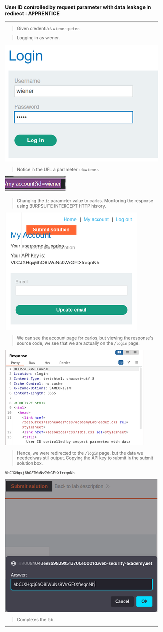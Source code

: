 
### User ID controlled by request parameter with data leakage in redirect : APPRENTICE

---

> Given credentials `wiener:peter`.


> Logging in as wiener.

![](./screenshots/lab3-login.png)

> Notice in the URL a parameter `id=wiener`.

![](./screenshots/lab7-url.png)

> Changing the `id` parameter value to carlos.
> Monitoring the response using BURPSUITE INTERCEPT HTTP history.

![](./screenshots/lab9-redirect.png)

> We can see the account page for carlos, but viewing the response's source code, we see that we are actually on the `/login` page.

![](./screenshots/lab9-login.png)

> Hence, we were redirected to the `/login` page, but the data we needed was still output.
> Copying the API key to submit in the submit solution box.
```
VbCJXHqxj6hO8IWuNs9WrGFtXfreqnNh
```

![](./screenshots/lab9-submit.png)

> Completes the lab.

---
